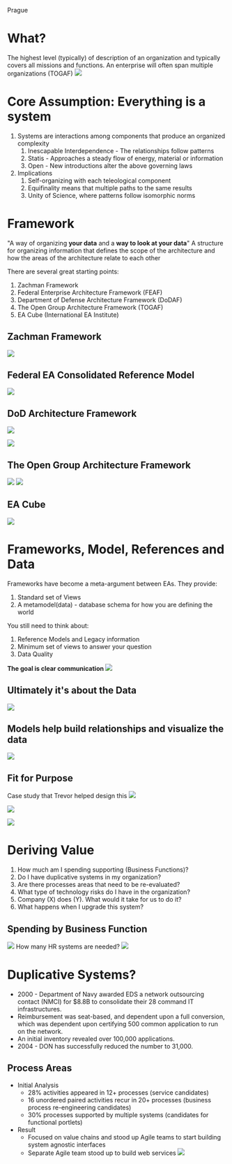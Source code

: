 Prague
# What?
The highest level (typically) of description of an organization and typically covers all missions and functions. An enterprise will often span multiple organizations (TOGAF)
**![](https://lh6.googleusercontent.com/1ihNlNSgmrtMkYQWmjfGUPv_7DQr4a_8V5QPk1sl2M2KmMu1ZXSutpLnpOdwIBcyZiqfAy2OoNmgRxFIagv8liWHCRSbafYe5-S_d0bcgwmhhbSvBv9wqszodHuy3zH0zaNOKYNFlrdJl1IGSwLY2-ALNO81WzOXQFAsgJoDv9RDsMOuhsmdK1Nt4X03lmc=s2048)**
# Core Assumption: Everything is a system
1. Systems are interactions among components that produce an organized complexity
	1. Inescapable Interdependence - The relationships follow patterns
	2. Statis - Approaches a steady flow of energy, material or information
	3. Open - New introductions alter the above governing laws
2. Implications
	1. Self-organizing with each teleological component
	2. Equifinality means that multiple paths to the same results
	3. Unity of Science, where patterns follow isomorphic norms

# Framework
"A way of organizing **your data** and a **way to look at your data**"
A structure for organizing information that defines the scope of the architecture and how the areas of the architecture relate to each other

There are several great starting points:
1. Zachman Framework
2. Federal Enterprise Architecture Framework (FEAF)
3. Department of Defense Architecture Framework (DoDAF)
4. The Open Group Architecture Framework (TOGAF)
5. EA Cube (International EA Institute)

## Zachman Framework
**![](https://lh3.googleusercontent.com/sURYSzAnBN5rpdEeeJRxKRKQ7cYvd8uzA6aQ8wCydCG8H5qJxMwiY-E2yQNvIhWg_rvb5QZeomICjjmFM_7k27VwUyF_ZOKId6bd1agRlDzE0YfBAaoKByvusKgw_GeYBvuqFbARvRkpI4-SVxewZ6NPh9DYRb4KGaTzHsuHrb9HPpa0wDevQbj6tCPsucY=s2048)**

## Federal EA Consolidated Reference Model
**![](https://lh5.googleusercontent.com/bK-pneEqfSRX4ziA8kGS-MYbtjuCrYiS0ATJQLbgsyMjzRdlhkY9EHE_ru3t9XRmk01lSAbBF4uFUaRJ4d2JjfpATyXGpnop5ugGCM3-Jbuk8Q0qqWBu1ctN6GhZMWn-J_uTpY8GhTPjuqiEbsrHseOqYY0ApSA4oIntlI5ymBxVDm18VUpqmE9fbDRhZxA=s2048)**

## DoD Architecture Framework
**![](https://lh3.googleusercontent.com/4Na0b7BHBbI-EJ-X_WbZTYZSa-6E6GC6wzxx-iytHbmfC-hUSom4-9ZP7MXUCDJEYVpsDUrbGxDkOGSCiJbM2dZ2BMMUa5HsfPdPGhytIbYQJl0I018hC0y7vsFD3CZGTQZ1mCuWy--Xnh0czhF5J3j5OGGu1gwi4kJJQ8yxXA8urGG-0ZiznMj-KpXxerQ=s2048)**

**![](https://lh5.googleusercontent.com/LISo8Nt3SanyVbPhmOT_VyGqAM67p1eujsbKa1-88kjL3U7w8np-KVeE5cd38xuZFfD9tzEXjbaRCPMkwOZZzc5ej-26u4xULNlorLf0LUgmkTmKbf-InfkFh9rRNT97qpGmaEvF8UwafDXGbAi7T-CMktUfOMl5HTU4gmNUmFtLpisR_-u4552n8qRMa8g=s2048)**

## The Open Group Architecture Framework
**![](https://lh4.googleusercontent.com/fmXVsinx5dzzXw3BRssXyasrBPPkcjJp8u_KFoQLtuAGM-NwiLJcCPvcolbyKB8A-4oCk0G7PyLWKVkPbP4b8WANu4kel1RELus5NhFli0xfeBDoJRBiXr-eO-ANSdJ8Ttkgqsk6D6xKYkPRJSYJDc1mXiGpBNi6zLPi1w2S_-R9F73x8ugssWBbdSRy0BA=s2048)**
**![](https://lh4.googleusercontent.com/QCZ6Vag5wHDshpW9B_ni1PcUTCGD6dZ6Fz9P2kOvSW_EDzla6QJVfAPwPb7k8hlEkycjGxQaEwvvzx4e9mbk_2vZVPymXnodti4Hixt5FJnc1GUDVBtR8TOkeTsba7snzgcmjxxIQG68_x_J9MlU28iP-WX9Ur7qBP0fM_tOn8B3zMhXuFk5AJDXp5qU_1s=s2048)**

## EA Cube
**![](https://lh3.googleusercontent.com/fgEISv_TlFp_YmwNrAa5LhvQQ8JFa5WjLpUjJljAeDQf4d0vnp13nxC8Cm54_q_jm1fjSNChw7usuhJpMXbSEWArb9C7Ftnm1J09UWwAJslYs-_S8izBbSQ_BkRwz-PVGsnaircUMeFZSIH5EVsTt2B5TFQcwf8jiCGOlr62uX65EJlHm5acO4wYOOjgSD8=s2048)**


# Frameworks, Model, References and Data
Frameworks have become a meta-argument between EAs. They provide:
1. Standard set of Views
2. A metamodel(data) - database schema for how you are defining the world

You still need to think about:
1. Reference Models and Legacy information
2. Minimum set of views to answer your question
3. Data Quality

**The goal is clear communication**
**![](https://lh5.googleusercontent.com/9Hj4dG6YgfHmFXCIrv3ow4wCdUFymJLXsKVCKqXbAJg_tv6xdKAi_cDcrTdS6v3e4fyAPi_Q73A2xBxvG6QEkrgBYcCgEywOVOTz0a6yN3TwPkrG7s7eO0IXRGVlo5R-AOmIkr1pVYkxZz15oJcjZtWBf1TweKV4OCXqhSR3axkWVPm90_ys8RNvrz284Gk=s2048)**

## Ultimately it's about the Data
**![](https://lh5.googleusercontent.com/wN5TUO9l6nYnoQ48fKWVMU9K341Lcxj1yzbDTLnEQkjdY1TLH9I22htodMWcomBPQVmBeryF1c-SbBdxm0_PMdnHAy8u0Ysoui6136cPSr6iuMrW4JxmSn1LLR2EnFp6R29szFysXbBv2dHnqfuQANqvpf2zdgWwtbj97O11rN4UYspLmYjjB4RLQ1qmGVA=s2048)**

## Models help build relationships and visualize the data
**![](https://lh3.googleusercontent.com/wnJIKh2u6yD-C6c3aBVzBb_GOPOgJzlcrc02C5CIcA5p3mAc4jtlj8TOg_EKrxUhBIAVpKMPD4So5Ud9e6srzpzUdgjD9nwTWh-tKgd_TR9fNDUoUsSk3cJGPrlwb1W53T5kooCNxevVJa9wy-xL8WM4zjQsKoktbZkKezfMXE7NHat_2MxNWNrrYsYNJyI=s2048)**

## Fit for Purpose
Case study that Trevor helped design this
**![](https://lh3.googleusercontent.com/6msucltQSdfubN89Bxdn061wmTX2597gkcd3w2lOvdnqhW_AHwB-BPEFkK0ckiwrg0lQQKcZxsdpP8unLN71Q-SjIX1k_NGd8LGE-O-DO_-lLPbC5cQG6X6yZgFCcNglAZJuNZriHPN7Acew6iDPzoo_Bz2MvPOq3Ercvd9YM7XiVoJGZby3mj6BFchpMts=s2048)**

**![](https://lh4.googleusercontent.com/5z4H8EOAWOsyIbpXyplAgq7A3GK97rb0OjSLz9LENHTEVhl0e30qaO49erk3i0DG8BkaCH7g1bXjtg9aKTdIwy2TUerC15LGxfqNeR5iFZzCD4SvQbjozF-25B1KmHj7fYOk_43uN1VxY4TcxAiE6tyOJERA85er36w_x06-VwdP1Sqyx5nb_HDj7CNg9Bw=s2048)**

**![](https://lh4.googleusercontent.com/DjnUPJyb2ttbW4Sw1Lc_nHhiZiLTHbacMSZbpJM4Pc2YIe-50CElQqy9cqI657HPO2ZnLxbh11ifFYrd6_E-_zePVWLl-C2qhV_PMa-LrkPyY46YjR3r69E3JMZgLF7AuzuEzvPWzerQa6zu-6XkQpRzSTuNA8Lgky9LscJkKbzseh5D2X5e9GR1WM4QKM8=s2048)**

# Deriving Value
1. How much am I spending supporting (Business Functions)?
2. Do I have duplicative systems in my organization?
3. Are there processes areas that need to be re-evaluated?
4. What type of technology risks do I have in the organization?
5. Company (X) does (Y). What would it take for us to do it?
6. What happens when I upgrade this system?

## Spending by Business Function
**![](https://lh4.googleusercontent.com/IYgtECjZA9Y2KMEwWMUX9juYZqMPqjVoXAXF8x3U1pzokbZOT8M0XwmV6ZCEWfcAgvyoCeh7jaaluQjidHGABpE3gNaPxZBaiUlCd6IU7dZcQgGX4hjl8qszmYN9_wwgHk1fmiXvK5VDHKwP_U3HiQMA8qQNRm087DOmv7_IS_stWX4ZT8CwQY92-Ox_wLo=s2048)**
How many HR systems are needed?
**![](https://lh4.googleusercontent.com/xYpN_-Lwvrk428WL_K3KR8y6sihRGOMFqpsxolZeEU0QRxofuhJQqzT_es9vVnDpDIw5dnZRpZ6x19Jv5RfpdMWYrlJ44HjSsBZkMsmHglsRSgqCgKY7rfJZFzFsQp7oSdk8-8icWxQbuKhPq3hXqEGo1kF45Mm5tJ9FyLTpuJq8HVSgnGNVdRN5K5ojY2I=s2048)**

# Duplicative Systems?
- 2000 - Department of Navy awarded EDS a network outsourcing contact (NMCI) for $8.8B to consolidate their 28 command IT infrastructures.
- Reimbursement was seat-based, and dependent upon a full conversion, which was dependent upon certifying 500 common application to run on the network.
- An initial inventory revealed over 100,000 applications.
- 2004 - DON has successfully reduced the number to 31,000.

## Process Areas
- Initial Analysis
	- 28% activities appeared in 12+ processes (service candidates)
	- 16 unordered paired activities recur in 20+ processes (business process re-engineering candidates)
	- 30% processes supported by multiple systems (candidates for functional portlets)
-   Result
	- Focused on value chains and stood up Agile teams to start building system agnostic interfaces
	- Separate Agile team stood up to build web services
**![](https://lh5.googleusercontent.com/9VLIU0la3DvJuE7-QpBIELyO0z4fqGUrfTl1jfDRruUBxtBYCcllxtqa_yNiRPv9iHDnR03JIwavkSM-JiiNItuSYp58lL9DKUJwApad_BtMMP13yCw2-NZprm3hmNzy-WL6riExJ9inZzGoooQ9Lb7D_4MyO_h_4LQpD870ibikpDXAYguSiOz3QMwzKHs=s2048)**
